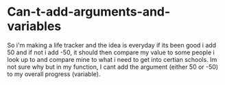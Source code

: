 # Can-t-add-arguments-and-variables
So i'm making a life tracker and the idea is everyday if its been good i add 50 and if not i add -50, it should then compare my value to some people i look up to and compare mine to what i need to get into certian schools. Im not sure why but in my function, I cant add the argument (either 50 or -50) to my overall progress (variable). 

